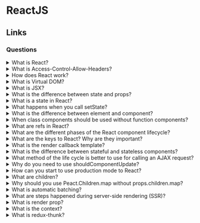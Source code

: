# ReactJS

## Links

### Questions

<details>
  <summary>What is React?</summary>

  React is Facebook's open-source JS library for building complex interactive UI in web and mobile applications. React's core purpose is building UI components. Generally, it is possible to use just the view in an MVC architecture.

</details>

<details>
  <summary>What is Access-Control-Allow-Headers?</summary>

  Prons:

  * React is easier for learning because uses JSX has good documentation and fewer structures;

  * Virtual DOM allows changing applications as fast as possible;

  * React could support server-side rendering;

  * React uses FP concepts that provide creating simple, testable applications;

  * React could use TypeScript or Flow;

  * ReactNative allows using experience for mobile development.

  Cons:

  * The library has a lot of different ways that allow having a lot of technologies stacks versions.

</details>

<details>
  <summary>How does React work?</summary>

  React creates a virtual DOM. When state changes in a component, it firstly runs a "diffing" algorithm, which identifies what has changed in the virtual DOM. The second step is reconciliation, where it updates the DOM with the results of diff.

</details>

<details>
  <summary>What is Virtual DOM?</summary>

  The virtual DOM is an in-memory representation of Real DOM. React creates an in-memory data structure cache, computes the resulting differences, and then updates the browser's displayed DOM efficiently. It allows the programmer to write code as if the entire page is rendered on each change, while the React libraries only render subcomponents that change.

</details>

<details>
  <summary>What is JSX?</summary>

  JSX is a syntax extension to JavaScript and comes with the full power of JavaScript. JSX produces React "elements". You can embed any JS expression in JSX by wrapping it in curly braces. After compilation, JSX expressions become regular JavaScript objects.

</details>

<details>
  <summary>What is the difference between state and props?</summary>

  Both props and state are plain JavaScript objects. But they have different functionality.
  
  * The props get passed to the component similar to function parameters.
  
  * The React component can create the state object for the management of the inner state of it.

</details>

<details>
  <summary>What is a state in React?</summary>

  A state is similar to props, but it is private and fully controlled by the component. A state is necessarily an object that holds data and determines how the component renderers and behaves.

</details>

<details>
  <summary>What happens when you call setState?</summary>

  Firstly, when setState function called, React contacts a state and new state props, after that to start the agreement process that allows updating a view in one of the most effective ways. For it React generates a new tree of React elements and a comparison of new and old trees between themselves. It allows knowing what changes.

</details>

<details>
  <summary>What is the difference between element and component?</summary>

  Each React element is an object view of a user interface part.

  Each component is a function or class that gets data and returns a React element.

</details>

<details>
  <summary>When class components should be used without function components?</summary>

  It is possible to use class components if it has to work with state and life cycle methods. For all of the other cases, it is better to use the function component. One of the most important reasons to use a functional style is a minimization process. It is easier to minimize functions than classes.

  *Note*: Last versions of React allows using hooks for rendering optimization and state using.

</details>

<details>
  <summary>What are refs in React?</summary>

  A ref is an optional component's param that allows access to a DOM element or a component state. A value is a callback function that gets a link to the DOM element or the component as a first function argument.

  *Note:* It is bad practice to use ref. So, to use a callback mechanism for getting a child state property.

</details>

<details>
  <summary>What are the different phases of the React component lifecycle?</summary>

  There are four phases of React component's lifecycle:
  
  * Initialization: In this phase, a react component prepares settings up the initial state and default props.
  
  * Mounting: The react component is ready to mount in the browser DOM. This phase covers componentWillMount and componentDidMount lifecycle methods.
  
  * Updating: In this phase, the component gets updated in two ways, sending the new props and updating the state. This phase covers shouldComponentUpdate, componentWillUpdate and componentDidUpdate lifecycle methods.
  
  * Unmounting: In this last phase, the component is not needed and get unmounted from the browser DOM. This phase includes the componentWillUnmount lifecycle method.

</details>

<details>
  <summary>What are the keys to React? Why are they important?</summary>

  Keys are a unique identification of a component array. They are significant because the keys allow optimizing the rendering process. For example, without keys when the order in the component array, all elements would be rerendered. So keys allow being sure that rerender is needed.

</details>

<details>
  <summary>What is the render callback template?</summary>

  In this way, to use a callback function as a child component. So, children's props should be a function.

</details>

<details>
  <summary>What is the difference between stateful and stateless components?</summary>

  The stateful component has an inner state. Unlike, the stateless component does not have it.

</details>

<details>
  <summary>What method of the life cycle is better to use for calling an AJAX request?</summary>

  There are two lifecycle methods for AJAX requests.
  First and the best is componentDidMount.
  Second is componentWillMount. There are a few reasons why it is a bad idea:

  1. Firstly, there is not a conviction about when this method exactly would be called;

  2. There can be a situation when a request wouldn't resolve when a component tries to call setState or render a component.

</details>

<details>
  <summary>Why do you need to use shouldComponentUpdate?</summary>

  The shouldComponentUpdate allows controlling the compressing process of the current and his children when there is a conviction that the component had not had to be changed. So, for it, shouldComponentUpdate has to return false.

</details>

<details>
  <summary>How can you start to use production mode to React?</summary>

  Could be used to DefinePlugin for Webpack. It allows setting NODE_ENV in production. For example, in this case, there will be cat propType validation and other warnings.

</details>

<details>
  <summary>What are children?</summary>
  
  In JSX expressions that contain both an opening tag and a closing tag, the content between those tags is passed to the component automatically as a prop: 'props.children'.

</details>

<details>
  <summary>Why should you use Peact.Children.map without props.children.map?</summary>

  Because there is not a conviction that children prop will be an array.

</details>


<details>
  <summary>What is automatic batching?</summary>

  It is grouping multiple state updates into a single re-render.

  The batching doesn't work correctly for async callbacks (Promises) into less than 18 React versions.

</details>

<details>
  <summary>What are steps happened during server-side rendering (SSR)?</summary>

  * The server fetches the relevant data which needs on the UI;

  * The server renders the entire app to HTML and sends it to the client in response;

  * The client downloads the JavaScript bundle (apart from HTML);

  * In the final step, the client connects the javascript logic to the HTML (hydration).

</details>

<details>
  <summary>What is render prop?</summary>

  The render prop is a component's opportunity to split code by a function or the function that describe what the parent component should render.

  **Note.** Don't use the render prop with PureComponent or `React.memo` because superficial compression, in this case, always is false.

</details>

<details>
  <summary>What is the context?</summary>

  The context is a functionality that allows pushing variables without pushing through all components tree. When you use the context into your react components, you have to remember that re-render starts for them in any case after context changes.

</details>

<details>
  <summary>What is redux-thunk?</summary>

  The redux-thunk is one of the popular middleware libraries that adds async functionality in redux. The main prop of the library is simple functionality.

</details>
